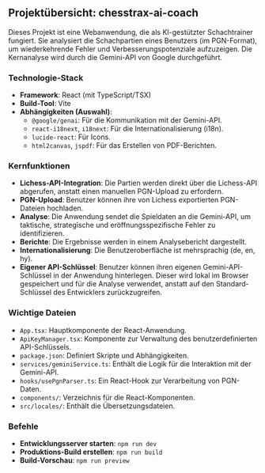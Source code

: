 ## Projektübersicht: chesstrax-ai-coach

Dieses Projekt ist eine Webanwendung, die als KI-gestützter Schachtrainer fungiert. Sie analysiert die Schachpartien eines Benutzers (im PGN-Format), um wiederkehrende Fehler und Verbesserungspotenziale aufzuzeigen. Die Kernanalyse wird durch die Gemini-API von Google durchgeführt.

### Technologie-Stack

- **Framework**: React (mit TypeScript/TSX)
- **Build-Tool**: Vite
- **Abhängigkeiten (Auswahl)**:
  - `@google/genai`: Für die Kommunikation mit der Gemini-API.
  - `react-i18next`, `i18next`: Für die Internationalisierung (i18n).
  - `lucide-react`: Für Icons.
  - `html2canvas`, `jspdf`: Für das Erstellen von PDF-Berichten.

### Kernfunktionen

- **Lichess-API-Integration**: Die Partien werden direkt über die Lichess-API abgerufen, anstatt einen manuellen PGN-Upload zu erfordern.
- **PGN-Upload**: Benutzer können ihre von Lichess exportierten PGN-Dateien hochladen.
- **Analyse**: Die Anwendung sendet die Spieldaten an die Gemini-API, um taktische, strategische und eröffnungsspezifische Fehler zu identifizieren.
- **Berichte**: Die Ergebnisse werden in einem Analysebericht dargestellt.
- **Internationalisierung**: Die Benutzeroberfläche ist mehrsprachig (de, en, hy).
- **Eigener API-Schlüssel**: Benutzer können ihren eigenen Gemini-API-Schlüssel in der Anwendung hinterlegen. Dieser wird lokal im Browser gespeichert und für die Analyse verwendet, anstatt auf den Standard-Schlüssel des Entwicklers zurückzugreifen.


### Wichtige Dateien

- `App.tsx`: Hauptkomponente der React-Anwendung.
- `ApiKeyManager.tsx`: Komponente zur Verwaltung des benutzerdefinierten API-Schlüssels.
- `package.json`: Definiert Skripte und Abhängigkeiten.
- `services/geminiService.ts`: Enthält die Logik für die Interaktion mit der Gemini-API.
- `hooks/usePgnParser.ts`: Ein React-Hook zur Verarbeitung von PGN-Daten.
- `components/`: Verzeichnis für die React-Komponenten.
- `src/locales/`: Enthält die Übersetzungsdateien.

### Befehle

- **Entwicklungsserver starten**: `npm run dev`
- **Produktions-Build erstellen**: `npm run build`
- **Build-Vorschau**: `npm run preview`
